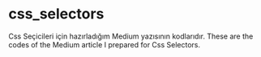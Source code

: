 # css_selectors
Css Seçicileri için hazırladığım Medium yazısının kodlarıdır.
These are the codes of the Medium article I prepared for Css Selectors.
